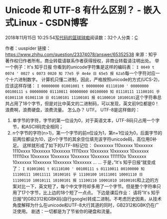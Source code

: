 
# Unicode 和 UTF-8 有什么区别？ - 嵌入式Linux - CSDN博客

2018年11月15日 10:25:54[写代码的篮球球痴](https://me.csdn.net/weiqifa0)阅读数：32个人分类：[C																](https://blog.csdn.net/weiqifa0/article/category/1389385)


作者：uuspider
链接：https://www.zhihu.com/question/23374078/answer/65352538
来源：知乎
著作权归作者所有。商业转载请联系作者获得授权，非商业转载请注明出处。
举一个例子：It's 知乎日报
你看到的unicode字符集是这样的编码表：
`I 0049
t 0074
' 0027
s 0073
  0020
知 77e5
乎 4e4e
日 65e5
报 62a5`每一个字符对应一个十六进制数字。
计算机只懂二进制，因此，严格按照unicode的方式(UCS-2)，应该这样存储：
`I 00000000 01001001
t 00000000 01110100
' 00000000 00100111
s 00000000 01110011
  00000000 00100000
知 01110111 11100101
乎 01001110 01001110
日 01100101 11100101
报 01100010 10100101`这个字符串总共占用了18个字节，但是对比中英文的二进制码，可以发现，英文前9位都是0！浪费啊，浪费硬盘，浪费流量。
怎么办？
UTF。
UTF-8是这样做的：
1. 单字节的字符，字节的第一位设为0，对于英语文本，UTF-8码只占用一个字节，和ASCII码完全相同；
2. n个字节的字符(n>1)，第一个字节的前n位设为1，第n+1位设为0，后面字节的前两位都设为10，这n个字节的其余空位填充该字符unicode码，高位用0补足。
这样就形成了如下的UTF-8标记位：
0xxxxxxx
110xxxxx 10xxxxxx
1110xxxx 10xxxxxx 10xxxxxx
11110xxx 10xxxxxx 10xxxxxx 10xxxxxx
111110xx 10xxxxxx 10xxxxxx 10xxxxxx 10xxxxxx
1111110x 10xxxxxx 10xxxxxx 10xxxxxx 10xxxxxx 10xxxxxx
... ...
于是，”It's 知乎日报“就变成了：
`I 01001001
t 01110100
' 00100111
s 01110011
  00100000
知 11100111 10011111 10100101
乎 11100100 10111001 10001110
日 11100110 10010111 10100101
报 11100110 10001010 10100101`和上边的方案对比一下，英文短了，每个中文字符却多用了一个字节。但是整个字符串只用了17个字节，比上边的18个短了一点点。
下边是课后作业：
请将”It's 知乎日报“的GB2312和GBK码(自行google)转成二进制。不考虑历史因素，从技术角度解释为什么在unicode和UTF-8大行其道的同时，GB2312和GBK仍在广泛使用。
剧透：一切都是为了节省你的硬盘和流量。

